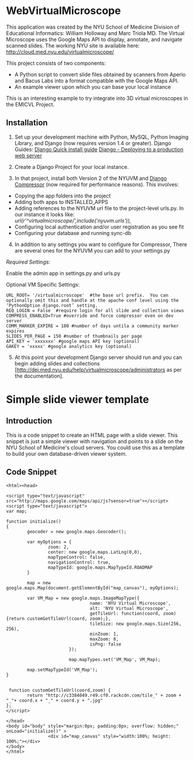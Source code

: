 WebVirtualMicroscope
=================
This application was created by the NYU School of Medicine Division of Educational Informatics: William Holloway and Marc Triola MD. The Virtual Microscope uses the Google Maps API to display, annotate, and navigate scanned slides. The working NYU site is available here: http://cloud.med.nyu.edu/virtualmicroscope/

This project consists of two components:
  * A Python script to convert slide files obtained by scanners from Aperio and Bacus Labs into a format compatible with the Google Maps API.
  * An example viewer upon which you can base your local instance

This is an interesting example to try integrate into 3D virtual microscopes in the EMICVL Project.

Installation
------------

1.  Set up your development machine with Python, MySQL, Python Imaging Library, and Django (now requires version 1.4 or greater). Django Guides:
[Django Quick install guide](https://docs.djangoproject.com/en/1.5/intro/install/)
[Django - Deploying to a production web server](https://docs.djangoproject.com/en/1.5/howto/deployment/)

2. Create a Django Project for your local instance.

3. In that project, install both Version 2 of the NYUVM and [Django Compressor](https://pypi.python.org/pypi/django_compressor) (now required for performance reasons).
This involves:
  * Copying the app folders into the project
  * Adding both apps to INSTALLED_APPS 
  * Adding references to the NYUVM url file to the project-level urls.py. In our instance it looks like:
    *url(r'^virtualmicroscope/',include('nyuvm.urls')),*
  * Configuring local authentication and/or user registration as you see fit
  * Configuring your database and running sync-db

4. In addition to any settings you want to configure for Compressor, There are several ones for the NYUVM you can add to your settings.py

*Required Settings:*

Enable the admin app in settings.py and urls.py

Optional VM Specific Settings:

    URL_ROOT= '/virtualmicroscope'  #the base url prefix.  You can optionally omit this and handle at the apache conf level using the ‘PythonOption django.root’ setting.
    REQ_LOGIN = False  #require login for all slide and collection views
    COMPRESS_ENABLED=True #override and force compressor even on dev server
    COMM_MARKER_EXPIRE = 180 #number of days untila a community marker expires
    SLIDES_PER_PAGE = 150 #number of thumbnails per page
    API_KEY = 'xxxxxxx' #google maps API key (optional)
    GAKEY = 'xxxxx' #google analytics key (optional)

5. At this point your development Django server should run and you can begin adding slides and collections [http://dei.med.nyu.edu/help/virtualmicroscope/administrators as per the documentation].

Simple slide viewer template
============================


Introduction
------------

This is a code snippet to create an HTML page with a slide viewer.  This snippet is just a simple viewer with navigation and points to a slide on the NYU School of Medicine's cloud servers.  You could use this as a template to build your own database-driven viewer system.


Code Snippet
------------

    <html><head> 
    
    <script type="text/javascript" src="http://maps.google.com/maps/api/js?sensor=true"></script> 
    <script type="text/javascript"> 
    var map;
     
    function initialize() 
    {
            geocoder = new google.maps.Geocoder();
    
            var myOptions = {
                    zoom: 2,
                    center: new google.maps.LatLng(0,0),
                    mapTypeControl: false,
                    navigationControl: true,
                    mapTypeId: google.maps.MapTypeId.ROADMAP
            }
    
            map = new google.maps.Map(document.getElementById("map_canvas"), myOptions);
    
            var VM_Map = new google.maps.ImageMapType({
                                    name: 'NYU Virtual Microscope', 
                                    alt: 'NYU Virtual Microscope',
                                    getTileUrl: function(coord, zoom) {return customGetTileUrl(coord, zoom);},
                                    tileSize: new google.maps.Size(256, 256),
                                    minZoom: 1, 
                                    maxZoom: 8, 
                                    isPng: false
                            });
            
                            map.mapTypes.set('VM_Map', VM_Map);
    
            map.setMapTypeId('VM_Map');
    }
    
    
     function customGetTileUrl(coord,zoom) {
            return "http://c3384049.r49.cf0.rackcdn.com/tile_" + zoom + "_"+ coord.x + "_" + coord.y + ".jpg"
    };
    </script> 
    
    </head> 
    <body id="body" style="margin:0px; padding:0px; overflow: hidden;" onLoad="initialize()" > 
                    <div id="map_canvas" style="width:100%; height: 100%;"></div> 
    </body> 
    </html>
